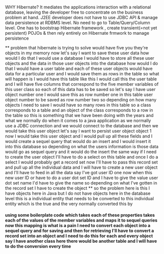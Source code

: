 WHY Hibernate?
It mediates the applications interaction with a relational database, leaving the developer free to concentrate on the 
business problem at hand.
J2EE developer does not have to use JDBC API & manage data persistence at RDBMS level.
No need to go to Table/Query/Column level.
One has to bootstrap Hibernate framework , create transient(=not yet persistent) POJOs & then rely entirely on Hibernate 
frmwork to manage persistence

** problem that hibernate is trying to solve 
 would have five you they're objects in my memory now let's say I want to save these user data how would I do that 
 I would use a database
 I would have to store all these user objects and the data in those user objects into the database how would I do that 
 I would have a user table and each of these user objects would have data for a particular user and I would save them as rows
 in the table so what will happen is I would have this table like this I would call this the user table and I will have 
 five columns that correspond to the five member variables of this user class so each of this data has to be saved 
 so let's say I have user object number one I would save this as row number one in this table user object number to be saved 
 as row number two so depending on how many objects I need to save I would have so many rows in this table so a 
 class corresponds to a table and an object of the class corresponds to a row in the table so this is something that 
 we have been doing with the years and what we normally do when it comes to a java application as we normally use a JDBC
 connection and we would connect to the database and then we would take this user object let's say I want to persist 
 user object object 1 now I would take this user object and I would pull up all these fields and I would create a 
 sequel query that would do an insert and I would insert it into this database so depending on what the users information is
 those data would go as sequel query and it would do the insert the same way 
 if I need to create the user object I'll have to do a select on this table and once I do a select I would probably get a
 record set now I'll have to pass this record set and pull up all the individual data and I will have to create a
 new user object and I'll have to feed in all the data say I've got user ID one now when this new user ID or have to do a
 user dot set ID and I have to give the value user dot set name I'd have to give the name so depending on what I've gotten 
 in the record set I have to create the object 
 ** so the problem here is this I have objects here in Java but I do not have objects here in the database level this is a 
 individual entity that needs to be converted to this individual entity which is the true and the very normally converted 
 this by <H4>using some boilerplate code which takes each of these properties takes each of the values of the member variables
 and maps it to sequel queries</H> now this mapping is what is a pain I need to convert each object into a sequel query and for
 saving and then for retrieving I'll have to convert a record set into an object and I need to do this for each and 
 every object say I have another class here there would be another table and I will have to do the conversion every time
 
